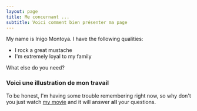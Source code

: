 ```yaml
---
layout: page
title: Me concernant ...
subtitle: Voici comment bien présenter ma page
---
```


My name is Inigo Montoya. I have the following qualities:

- I rock a great mustache
- I'm extremely loyal to my family

What else do you need?

### Voici une illustration de mon travail

To be honest, I'm having some trouble remembering right now, so why don't you just watch [my movie](https://en.wikipedia.org/wiki/The_Princess_Bride_%28film%29) and it will answer **all** your questions.
